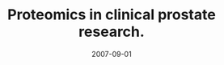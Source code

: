 ---
link: https://dx.doi.org/10.1002/prca.200700082
journal: Proteomics. Clinical applications
title: Proteomics in clinical prostate research.
date: 2007-09-01
authors: Hellström, M, Jonmarker, S, Lehtiö, J, Auer, G, Egevad, L
---